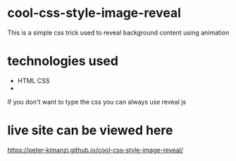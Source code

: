 # cool-css-style-image-reveal

This is a  simple css trick used to reveal background content using animation

# technologies used
* HTML CSS
* 

If you don't want to type the css you can always use reveal js

# live site can be viewed here
https://peter-kimanzi.github.io/cool-css-style-image-reveal/

